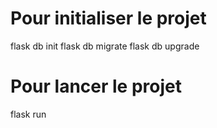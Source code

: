 # Pour initialiser le projet

flask db init
flask db migrate
flask db upgrade

# Pour lancer le projet

flask run
